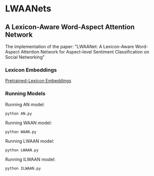 # LWAANets
## A Lexicon-Aware Word-Aspect Attention Network

The implementation of the paper: "LWAANet: A Lexicon-Aware Word-Aspect Attention Network for Aspect-level Sentiment Classification on Social Networking"

### Lexicon Embeddings

[Pretrained-Lexicon Embeddings](https://drive.google.com/open?id=1CB1dyhsRGMk0El9ileUgLk49jepHoPjY)

### Running Models

Running AN model:

```
python AN.py
```

Running WAAN model:

```
python WAAN.py
```

Running LWAAN model:

```
python LWAAN.py
```

Running ILWAAN model:

```
python ILWAAN.py
```

